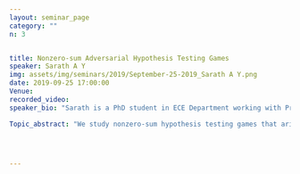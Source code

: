 ```yaml
---
layout: seminar_page
category: ""
n: 3


title: Nonzero-sum Adversarial Hypothesis Testing Games
speaker: Sarath A Y
img: assets/img/seminars/2019/September-25-2019_Sarath A Y.png
date: 2019-09-25 17:00:00 
Venue:
recorded_video: 
speaker_bio: "Sarath is a PhD student in ECE Department working with Prof. Rajesh Sundaresan. He is broadly interested in applied probability. He obtained his ME in Telecommunications from ECE, IISc and BTech from NIT Calicut."

Topic_abstract: "We study nonzero-sum hypothesis testing games that arise in the context of adversarial classification, in both the Bayesian as well as the Neyman-Pearson frameworks. We first show that these games admit mixed strategy Nash equilibria, and then we examine some interesting concentration phenomena of these equilibria. Our main results are on the exponential rates of convergence of classification errors at equilibrium, which are analogous to the well-known Chernoff-Stein lemma and Chernoff information that describe the error exponents in the classical binary hypothesis testing problem, but with parameters derived from the adversarial model. The results are validated through numerical experiments. This is a joint work with Patrick Loiseau."




---
```


